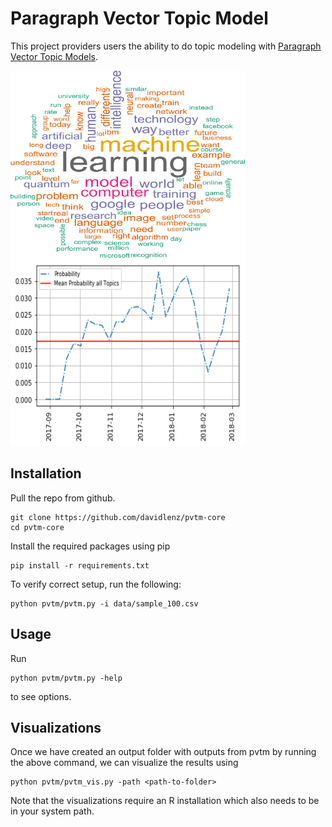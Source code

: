# Paragraph Vector Topic Model



This project providers users the ability to do topic modeling with [Paragraph Vector Topic Models](https://www.uni-marburg.de/fb02/makro/forschung/magkspapers/paper_2018/15-2018_lenz.pdf).

<img src="img/topic.png" height="300px" width="375px" align="left">
<img src="img/timeline.png" height="300px" width="375px" >



## Installation

Pull the repo from github.
```
git clone https://github.com/davidlenz/pvtm-core
cd pvtm-core
```


Install the required packages using pip
```
pip install -r requirements.txt
```


To verify correct setup, run the following:
```
python pvtm/pvtm.py -i data/sample_100.csv
```

## Usage

Run
```
python pvtm/pvtm.py -help
```
to see options.


## Visualizations
Once we have created an output folder with outputs from pvtm by running the above command, we can visualize the results using
```
python pvtm/pvtm_vis.py -path <path-to-folder>
```

Note that the visualizations require an R installation which also needs to be in your system path.
